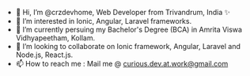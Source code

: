 - 👋 Hi, I’m @crzdevhome, Web Developer from Trivandrum, India ✨
- 👀 I’m interested in Ionic, Angular, Laravel frameworks.
- 🌱 I’m currently persuing my Bachelor's Degree (BCA) in Amrita Viswa Vidhyapeetham, Kollam.
- 💞️ I’m looking to collaborate on Ionic framework, Angular, Laravel and Node.js, React.js.
- 📫 How to reach me : Mail me @ curious.dev.at.work@gmail.com

<!---
crzdevhome/crzdevhome is a ✨ special ✨ repository because its `README.md` (this file) appears on your GitHub profile.
You can click the Preview link to take a look at your changes.
--->
